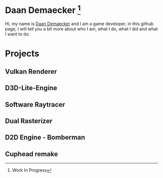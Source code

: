 # Daan Demaecker [^1]
Hi, my name is [Daan Demaecker](AboutMe.md) and I am a game developer, in this github page, I will tell you a bit more about who I am, what I do, what I did and what I want to do.  

[^1]: Work In Progress

# Projects
## Vulkan Renderer

## D3D-Lite-Engine

## Software Raytracer

## Dual Rasterizer

## D2D Engine - Bomberman

## Cuphead remake
